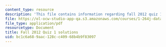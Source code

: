 ```yaml
---
content_type: resource
description: 'This file contains information regarding fall 2012 quiz 1 solutions. '
file: https://ol-ocw-studio-app-qa.s3.amazonaws.com/courses/1-264j-database-internet-and-systems-integration-technologies-fall-2013/bc1c6a689aac128cc40968b4b9f83097_MIT1_264JF13_F12_Q1_sol.pdf
file_type: application/pdf
resourcetype: Document
title: Fall 2012 Quiz 1 solutions
uid: bc1c6a68-9aac-128c-c409-68b4b9f83097
---
```

